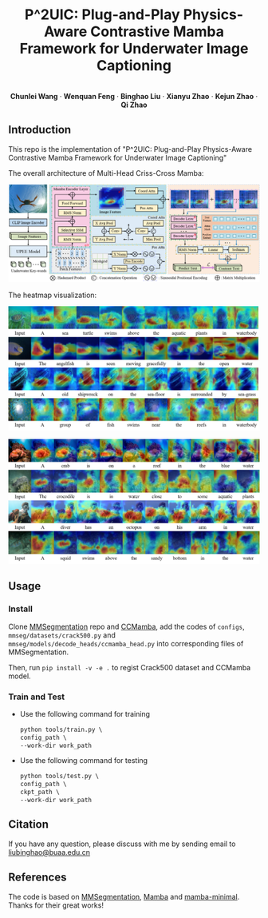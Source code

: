 <p align="center">
  <h1 align="center">P^2UIC: Plug-and-Play Physics-Aware Contrastive Mamba Framework for Underwater Image Captioning</h1>
  <p align="center">

<p align="center">
<br />
    <strong>Chunlei Wang</strong></a>
    ·
    <strong>Wenquan Feng</strong></a>
    ·
    <strong>Binghao Liu</strong></a>
    ·
    <strong>Xianyu Zhao</strong></a>    
    ·
    <strong>Kejun Zhao</strong></a>
    ·
    <strong>Qi Zhao</strong></a>
    <br />
 </p>

## Introduction

This repo is the implementation of "P^2UIC: Plug-and-Play Physics-Aware Contrastive Mamba Framework for Underwater Image Captioning"

The overall architecture of Multi-Head Criss-Cross Mamba:

<p align="center">
  <img src="images/P2UIC.png" width="720">
</p>

The heatmap visualization:

<p align="center">
  <img src="images/vis_1.png" width="540">
</p>
<p align="center">
  <img src="images/vis_2.png" width="540">
</p>

## Usage

### Install

Clone [MMSegmentation](https://github.com/open-mmlab/mmsegmentation) repo and [CCMamba](https://github.com/BinghaoLiu/CCMamba), add the codes of `configs`, `mmseg/datasets/crack500.py` and `mmseg/models/decode_heads/ccmamba_head.py` into corresponding files of MMSegmentation.

Then, run
`pip install -v -e .`
to regist Crack500 dataset and CCMamba model.

### Train and Test

+ Use the following command for training
  
  ```
  python tools/train.py \
  config_path \
  --work-dir work_path
  ```

+ Use the following command for testing
  
  ```
  python tools/test.py \
  config_path \
  ckpt_path \
  --work-dir work_path
  ```

## Citation

If you have any question, please discuss with me by sending email to liubinghao@buaa.edu.cn

## References

The code is based on [MMSegmentation](https://github.com/open-mmlab/mmsegmentation), [Mamba](https://github.com/state-spaces/mamba) and [mamba-minimal](https://github.com/johnma2006/mamba-minimal). Thanks for their great works!

